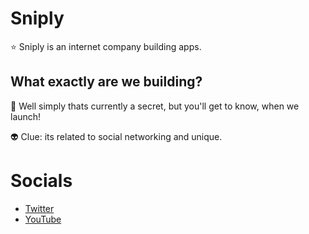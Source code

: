 # Sniply

⭐ Sniply is an internet company building apps.

## What exactly are we building?

🚀 Well simply thats currently a secret, but you'll get to know, when we launch!

👽 Clue: its related to social networking and unique.

# Socials

- [Twitter](https://twitter.com/SniplyOfficial)
- [YouTube](https://www.youtube.com/@sniplyOfficial)
